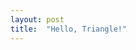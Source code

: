 ```yaml
---
layout: post
title:  "Hello, Triangle!"
---
```


<div id="trianglegeometry"></div>
<script type="text/javascript" src="{{ base.url | prepend: site.url }}/assets/js/p5.js" ></script>
<script type="text/javascript" src="{{ base.url | prepend: site.url }}/assets/js/trianglegeometry_instancemode.js" ></script>
<br />